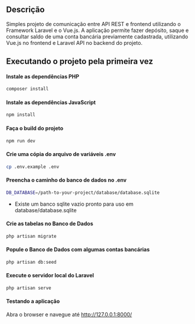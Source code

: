 ## Descrição
Simples projeto de comunicação entre API REST e frontend utilizando o Framework Laravel e o Vue.js. A aplicação permite fazer depósito, saque e consultar saldo de uma conta bancária previamente cadastrada, utilizando Vue.js no frontend e Laravel API no backend do projeto.

## Executando o projeto pela primeira vez

#### Instale as dependências PHP

```bash
composer install
```

#### Instale as dependências JavaScript

```bash
npm install
```

#### Faça o build do projeto

```bash
npm run dev
```

#### Crie uma cópia do arquivo de variáveis .env

```bash
cp .env.example .env
```

#### Preencha o caminho do banco de dados no .env 

```bash
DB_DATABASE=/path-to-your-project/database/database.sqlite
```

* Existe um banco sqlite vazio pronto para uso em database/database.sqlite

#### Crie as tabelas no Banco de Dados

```bash
php artisan migrate
```

#### Popule o Banco de Dados com algumas contas bancárias

```bash
php artisan db:seed
```

#### Execute o servidor local do Laravel

```bash
php artisan serve
```

#### Testando a aplicação

Abra o browser e navegue até http://127.0.0.1:8000/
